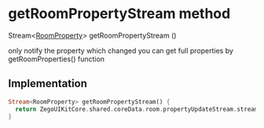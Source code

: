 


# getRoomPropertyStream method








Stream&lt;[RoomProperty](../../zego_uikit_prebuilt_live_audio_room/RoomProperty-class.md)> getRoomPropertyStream
()





<p>only notify the property which changed
you can get full properties by getRoomProperties() function</p>



## Implementation

```dart
Stream<RoomProperty> getRoomPropertyStream() {
  return ZegoUIKitCore.shared.coreData.room.propertyUpdateStream.stream;
}
```







